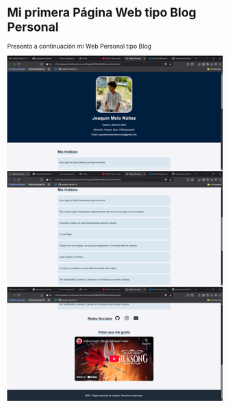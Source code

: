 # Mi primera Página Web tipo Blog Personal

Presento a continuación mi Web Personal tipo Blog

![Primera seccion](Seccion1.png)
![Segunda seccion](Seccion2.png)
![Tercera seccion](Seccion3.png)